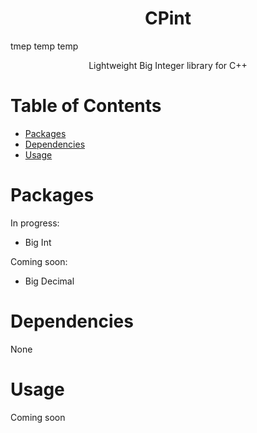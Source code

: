 <h1 align="center">CPint</h1>

tmep temp temp 
<div align="center">
    Lightweight Big Integer library for C++
</div>


# Table of Contents
- [Packages](#packages)
- [Dependencies](#dependencies)
- [Usage](#usage)

# Packages
In progress:
- Big Int

Coming soon:
- Big Decimal 


# Dependencies
None

# Usage
Coming soon
